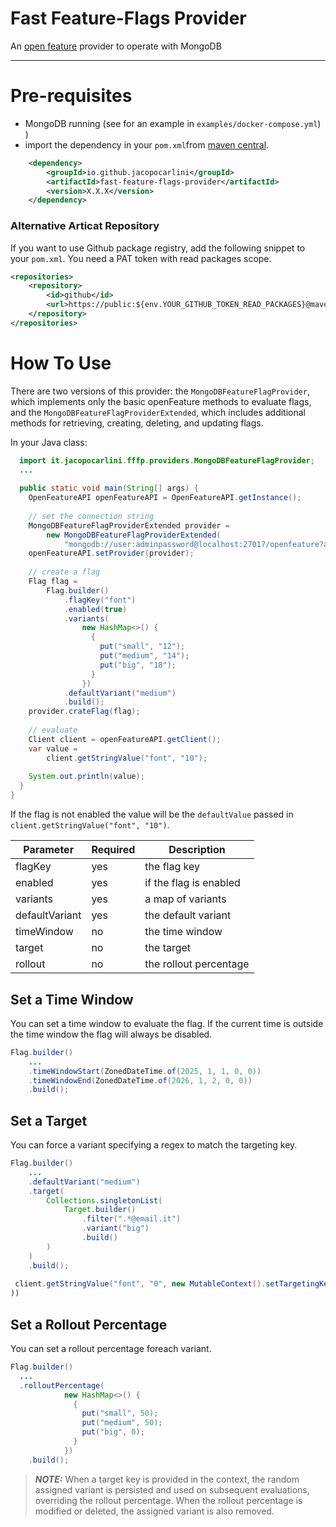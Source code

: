 # Fast Feature-Flags Provider

An [open feature](https://openfeature.dev/) provider to operate with MongoDB

---

# Pre-requisites

- MongoDB running (see for an example in `examples/docker-compose.yml`) )
- import the dependency in your `pom.xml`from [maven central](https://central.sonatype.com/artifact/io.github.jacopocarlini/fast-feature-flags-provider).

``` xml
    <dependency>
        <groupId>io.github.jacopocarlini</groupId>
        <artifactId>fast-feature-flags-provider</artifactId>
        <version>X.X.X</version>
    </dependency>
```

### Alternative Articat Repository
If you want to use Github package registry, add the following snippet to your `pom.xml`. You need a PAT token with read packages scope.

```xml
<repositories>
    <repository>
        <id>github</id>
        <url>https://public:${env.YOUR_GITHUB_TOKEN_READ_PACKAGES}@maven.pkg.github.com/jacopocarlini/fast-feature-flags-provider</url>
    </repository>
</repositories>
```

# How To Use

There are two versions of this provider: the `MongoDBFeatureFlagProvider`, which implements only the basic openFeature
methods to evaluate flags,
and the `MongoDBFeatureFlagProviderExtended`, which includes additional methods for retrieving, creating, deleting, and
updating flags.

In your Java class:

``` java
  import it.jacopocarlini.fffp.providers.MongoDBFeatureFlagProvider;
  ...
  
  public static void main(String[] args) {
    OpenFeatureAPI openFeatureAPI = OpenFeatureAPI.getInstance();
    
    // set the connection string
    MongoDBFeatureFlagProviderExtended provider =
        new MongoDBFeatureFlagProviderExtended(
            "mongodb://user:adminpassword@localhost:27017/openfeature?authSource=admin");
    openFeatureAPI.setProvider(provider);
    
    // create a flag
    Flag flag =
        Flag.builder()
            .flagKey("font")
            .enabled(true)
            .variants(
                new HashMap<>() {
                  {
                    put("small", "12");
                    put("medium", "14");
                    put("big", "18");
                  }
                })
            .defaultVariant("medium")
            .build();
    provider.crateFlag(flag);
    
    // evaluate
    Client client = openFeatureAPI.getClient();
    var value =
        client.getStringValue("font", "10");
    
    System.out.println(value);
  }
}
```

If the flag is not enabled the value will be the `defaultValue` passed in `client.getStringValue("font", "10")`.

| Parameter      | Required | Description            |
|----------------|----------|------------------------|
| flagKey        | yes      | the flag key           |
| enabled        | yes      | if the flag is enabled |
| variants       | yes      | a map of variants      | 
| defaultVariant | yes      | the default variant    |
| timeWindow     | no       | the time window        |
| target         | no       | the target             |
| rollout        | no       | the rollout percentage |

## Set a Time Window

You can set a time window to evaluate the flag.
If the current time is outside the time window the flag will always be disabled.

``` java
Flag.builder()
    ...
    .timeWindowStart(ZonedDateTime.of(2025, 1, 1, 0, 0))
    .timeWindowEnd(ZonedDateTime.of(2026, 1, 2, 0, 0))
    .build();
```

## Set a Target

You can force a variant specifying a regex to match the targeting key.

``` java
Flag.builder()
    ...
    .defaultVariant("medium")
    .target(
        Collections.singletonList(
            Target.builder()
                .filter(".*@email.it")
                .variant("big")
                .build()
        )
    )
    .build();
    
 client.getStringValue("font", "0", new MutableContext().setTargetingKey("nickname@email.it"));
))
```

## Set a Rollout Percentage

You can set a rollout percentage foreach variant.

``` java
Flag.builder()
  ...
  .rolloutPercentage(
            new HashMap<>() {
              {
                put("small", 50);
                put("medium", 50);
                put("big", 0);
              }
            })
    .build();
```

> **_NOTE:_** When a target key is provided in the context,
> the random assigned variant is persisted and used on subsequent evaluations, overriding the rollout percentage.
> When the rollout percentage is modified or deleted, the assigned variant is also removed.
